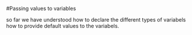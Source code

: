 #Passing values to variables

so far we have understood how to declare the different types of variabels how to provide default values to the variabels.
